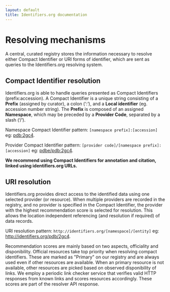 ```yaml
---
layout: default
title: Identifiers.org documentation
---
```


# <i class="icon icon-common icon-search"></i> Resolving mechanisms
A central, curated registry stores the information necessary to resolve either Compact Identifier or URI forms of identifier, which are sent as queries to the Identifiers.org resolving system.

## Compact Identifier resolution
Identifiers.org is able to handle queries presented as Compact Identifiers (prefix:accession). A Compact Identifier is a unique string consisting of a **Prefix** (assigned by curator), a colon (‘:’), and a **Local identifier** (eg. accession number string). The **Prefix** is composed of an assigned **Namespace**, which may be preceded by a **Provider Code**, separated by a slash (‘/’).

Namespace Compact Identifier pattern:
```[namespace prefix]:[accession]``` eg: [pdb:2gc4](https://identifiers.org/pdb:2gc4).

Provider Compact Identifier pattern:
```[provider code]/[namespace prefix]:[accession]``` eg: [pdbe/pdb:2gc4](https://identifiers.org/pdbe/pdb:2gc4).

**We recommend using Compact Identifiers for annotation and citation, linked using identifiers.org URLs.**

## URI resolution
Identifiers.org provides direct access to the identified data using one selected provider (or resource). When multiple providers are recorded in the registry, and no provider is specified in the Compact Identifier, the provider with the highest recommendation score is selected for resolution. This allows the location independent referencing (and resolution if required) of data records.

URI resolution pattern:
```http://identifiers.org/[namespace]/[entity]``` eg: http://identifiers.org/pdb/2gc4.

Recommendation scores are mainly based on two aspects, officiality and disponibility. Official resources take top priority when resolving compact identifiers. These are marked as "Primary" on our registry and are always used even if other resources are available. When an primary resource is not available, other resources are picked based on observed disponibility of links. We employ a periodic link checker service that verifies valid HTTP responses from known links and scores resources accordingly. These scores are part of the resolver API response.


